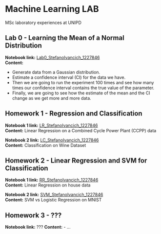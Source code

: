 # Machine Learning LAB
MSc laboratory experiences at UNIPD

## Lab 0 - Learning the Mean of a Normal Distribution
**Notebook link:** [Lab0_StefanoIvancich_1227846](https://github.com/ivaste/MachineLearningLAB/blob/master/Lab0Material/Lab0_StefanoIvancich_1227846.ipynb)  
**Content:**
 - Generate data from a Gaussian distribution.
 - Estimate a confidence interval (CI) for the data we have.
 - Then we are going to run the experiment 100 times and see how many times our confidence interval contains the true value of the parameter.
 - Finally, we are going to see how the estimate of the mean and the CI change as we get more and more data.


## Homework 1 - Regression and Classification
**Notebook 1 link:** [LR_StefanoIvancich_1227846](https://github.com/ivaste/MachineLearningLAB/blob/master/Homework1/LR_StefanoIvancich_1227846.ipynb)  
**Content:** Linear Regression on a Combined Cycle Power Plant (CCPP) data

**Notebook 2 link:** [LC_StefanoIvancich_1227846](https://github.com/ivaste/MachineLearningLAB/blob/master/Homework1/LC_StefanoIvancich_1227846.ipynb)  
**Content:** Classification on Wine Dataset


## Homework 2 - Linear Regression and SVM for Classification
**Notebook 1 link:** [RR_StefanoIvancich_1227846](https://github.com/ivaste/MachineLearningLAB/blob/master/Homework2/RR_StefanoIvancich_1227846.ipynb)  
**Content:** Linear Regression on house data

**Notebook 2 link:** [SVM_StefanoIvancich_1227846](https://github.com/ivaste/MachineLearningLAB/blob/master/Homework2/SVM_StefanoIvancich_1227846.ipynb)  
**Content:** SVM vs Logistic Regression on MNIST


## Homework 3 - ???
**Notebook link:** ???
**Content:**
	- ...